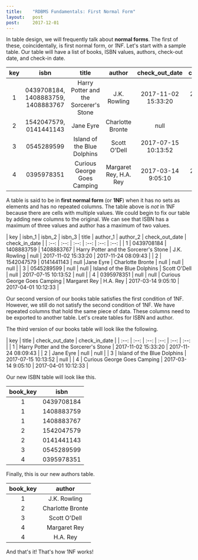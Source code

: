 ```yaml
---
title:    "RDBMS Fundamentals: First Normal Form"
layout:   post
post:     2017-12-01
---
```


In table design, we will frequently talk about **normal forms**. The first of these, coincidentally, is first normal form, or *1NF*. Let's start with a sample table. Our table will have a list of books, ISBN values, authors, check-out date, and check-in date.

| key | isbn | title | author | check_out_date | check_in_date |
| :--: | :--: | :--: | :--: | :--: | :--: |
| 1 | 0439708184, 1408883759, 1408883767 | Harry Potter and the Sorcerer's Stone | J.K. Rowling | 2017-11-02 15:33:20 | 2017-11-24 08:09:43 |
| 2 | 1542047579, 0141441143 | Jane Eyre | Charlotte Bronte | null | null |
| 3 | 0545289599 | Island of the Blue Dolphins | Scott O'Dell | 2017-07-15 10:13:52 | null |
| 4 | 0395978351 | Curious George Goes Camping | Margaret Rey, H.A. Rey | 2017-03-14 9:05:10 | 2017-04-01 10:12:33 |

A table is said to be in **first normal form** (or **1NF**) when it has no sets as elements and has no repeated columns. The table above is *not* in 1NF because there are cells with multiple values. We could begin to fix our table by adding new columns to the original. We can see that ISBN has a maximum of three values and author has a maximum of two values.

| key | isbn_1 | isbn_2 | isbn_3 | title | author_1 | author_2 | check_out_date | check_in_date |
| :--: | :--: | :--: | :--: | :--: | :--: |
| 1 | 0439708184 | 1408883759 | 1408883767 | Harry Potter and the Sorcerer's Stone | J.K. Rowling | null | 2017-11-02 15:33:20 | 2017-11-24 08:09:43 |
| 2 | 1542047579 | 0141441143 | null |Jane Eyre | Charlotte Bronte | null | null | null |
| 3 | 0545289599 | null | null | Island of the Blue Dolphins | Scott O'Dell | null | 2017-07-15 10:13:52 | null |
| 4 | 0395978351 | null | null | Curious George Goes Camping | Margaret Rey | H.A. Rey | 2017-03-14 9:05:10 | 2017-04-01 10:12:33 |

Our second version of our books table satisfies the first condition of 1NF. However, we still do not satisfy the second condition of 1NF. We have repeated columns that hold the same piece of data. These columns need to be exported to another table. Let's create tables for ISBN and author.

The third version of our books table will look like the following.

| key | title | check_out_date | check_in_date |
| :--: | :--: | :--: | :--: | :--: | :--: |
| 1 | Harry Potter and the Sorcerer's Stone | 2017-11-02 15:33:20 | 2017-11-24 08:09:43 |
| 2 | Jane Eyre | null | null |
| 3 | Island of the Blue Dolphins | 2017-07-15 10:13:52 | null |
| 4 | Curious George Goes Camping | 2017-03-14 9:05:10 | 2017-04-01 10:12:33 |

Our new ISBN table will look like this.

| book_key | isbn |
| :--: | :--: |
| 1 | 0439708184 |
| 1 | 1408883759 |
| 1 | 1408883767 |
| 2 | 1542047579 |
| 2 | 0141441143 |
| 3 | 0545289599 |
| 4 | 0395978351 |

Finally, this is our new authors table.

| book_key | author |
| :--: | :--: |
| 1 | J.K. Rowling |
| 2 | Charlotte Bronte |
| 3 | Scott O'Dell |
| 4 | Margaret Rey |
| 4 | H.A. Rey |

And that's it! That's how 1NF works!
